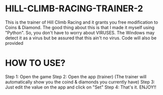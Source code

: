 # HILL-CLIMB-RACING-TRAINER-2
This is the trainer of Hill Climb Racing and it grants you free modification to Coins &amp; Diamond. The good thing about this is that I made it myself using "Python". So, you don't have to worry about VIRUSES. The Windows may detect it as a virus but be assured that this ain't no virus. Code will also be provided

# HOW TO USE?
Step 1: Open the game
Step 2: Open the app (trainer)
(The trainer will automatically show you the coind & diamonds you currently have)
Step 3: Just edit the value on the app and click on "Set"
Step 4: That's it. ENJOY!!
